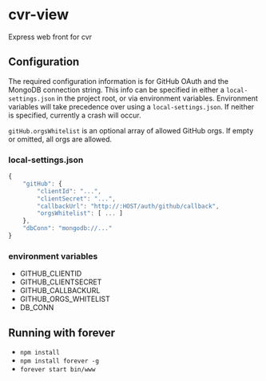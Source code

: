 # cvr-view

Express web front for cvr

## Configuration

The required configuration information is for GitHub OAuth and the MongoDB connection string. This info can be specified in either a `local-settings.json` in the project root, or via environment variables. Environment variables will take precedence over using a `local-settings.json`. If neither is specified, currently a crash will occur.

`gitHub.orgsWhitelist` is an optional array of allowed GitHub orgs. If empty or omitted, all orgs are allowed.

### local-settings.json
```js
{
    "gitHub": {
        "clientId": "...",
        "clientSecret": "...",
        "callbackUrl": "http://:HOST/auth/github/callback",
        "orgsWhitelist": [ ... ]
    },
    "dbConn": "mongodb://..."
}
```

### environment variables

- GITHUB_CLIENTID
- GITHUB_CLIENTSECRET
- GITHUB_CALLBACKURL
- GITHUB_ORGS_WHITELIST
- DB_CONN

## Running with forever

- `npm install`
- `npm install forever -g`
- `forever start bin/www`

